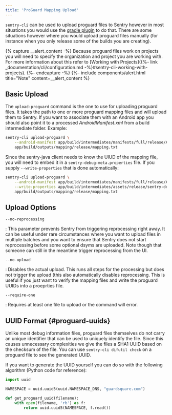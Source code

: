 ```yaml
---
title: 'ProGuard Mapping Upload'
---
```


`sentry-cli` can be used to upload proguard files to Sentry however in most situations you would use the [gradle plugin](https://github.com/getsentry/sentry-java) to do that. There are some situations however where you would upload proguard files manually (for instance when you only release some of the builds you are creating).

{% capture __alert_content -%}
Because proguard files work on projects you will need to specify the organization and project you are working with. For more information about this refer to [Working with Projects]({%- link _documentation/cli/configuration.md -%}#sentry-cli-working-with-projects).
{%- endcapture -%}
{%- include components/alert.html
  title="Note"
  content=__alert_content
%}

## Basic Upload

The `upload-proguard` command is the one to use for uploading proguard files. It takes the path to one or more proguard mapping files and will upload them to Sentry. If you want to associate them with an Android app you should also point it to a processed _AndroidManifest.xml_ from a build intermediate folder. Example:

```bash
sentry-cli upload-proguard \
    --android-manifest app/build/intermediates/manifests/full/release/AndroidManifest.xml \
    app/build/outputs/mapping/release/mapping.txt
```

Since the sentry-java client needs to know the UIUD of the mapping file, you will need to embed it in a `sentry-debug-meta.properties` file. If you supply `--write-properties` that is done automatically:

```bash
sentry-cli upload-proguard \
    --android-manifest app/build/intermediates/manifests/full/release/AndroidManifest.xml \
    --write-properties app/build/intermediates/assets/release/sentry-debug-meta.properties \
    app/build/outputs/mapping/release/mapping.txt
```

## Upload Options

`--no-reprocessing`

: This parameter prevents Sentry from triggering reprocessing right away. It can be useful under rare circumstances where you want to upload files in multiple batches and you want to ensure that Sentry does not start reprocessing before some optional dsyms are uploaded. Note though that someone can still in the meantime trigger reprocessing from the UI.

`--no-upload`

: Disables the actual upload. This runs all steps for the processing but does not trigger the upload (this also automatically disables reprocessing. This is useful if you just want to verify the mapping files and write the proguard UUIDs into a proeprties file.

`--require-one`

: Requires at least one file to upload or the command will error.

## UUID Format {#proguard-uuids}

Unlike most debug information files, proguard files themselves do not carry an unique identifier that can be used to uniquely identify the file. Since this causes unnecessary complexities we give the files a SHA1 UUID based on the checksum of the file. You can use `sentry-cli difutil check` on a proguard file to see the generated UUID.

If you want to generate the UUID yourself you can do so with the following algorithm (Python code for reference):

```python
import uuid

NAMESPACE = uuid.uuid5(uuid.NAMESPACE_DNS, "guardsquare.com")

def get_proguard_uuid(filename):
    with open(filename, 'rb') as f:
        return uuid.uuid5(NAMESPACE, f.read())
```
